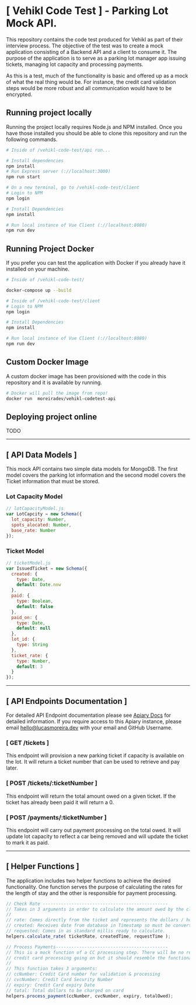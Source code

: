 # [ Vehikl Code Test ] - Parking Lot Mock API.
This repository contains the code test produced for Vehikl as part of their interview process. The objective of the test was to create a mock application consisting of a Backend API and a client to consume it. The purpose of the application is to serve as a parking lot manager app issuing tickets, managing lot capacity and processing payments.

As this is a test, much of the functionality is basic and offered up as a mock of what the real thing would be. For instance, the credit card validation steps would be more robust and all communication would have to be encrypted.

## Running project locally
Running the project locally requires Node.js and NPM installed. Once you have those installed you should be able to clone this repository and run the following commands.

```bash
# Inside of /vehikl-code-test/api run...

# Install dependencies
npm install
# Run Express server (://localhost:3000)
npm run start

# On a new terminal, go to /vehikl-code-test/client
# Login to NPM
npm login

# Install Dependencies
npm install

# Run local instance of Vue Client (://localhost:8080)
npm run dev

```

## Running Project Docker
If you prefer you can test the application with Docker if you already have it
installed on your machine.

```bash
# Inside of /vehikl-code-test/

docker-compose up --build

# Inside of /vehikl-code-test/client
# Login to NPM
npm login

# Install Dependencies
npm install

# Run local instance of Vue Client (://localhost:8080)
npm run dev

```

## Custom Docker Image
A custom docker image has been provisioned with the code in this repository and
it is available by running.

```bash
# Docker will pull the image from repo!
docker run  moreiradev/vehikl-codetest-api
```

## Deploying project online
TODO

----

## [ API Data Models ]
This mock API contains two simple data models for MongoDB. The first model covers the parking lot information and the second model covers the Ticket information that must be stored.

### Lot Capacity Model
```js
// lotCapacityModel.js
var LotCapcity = new Schema({
  lot_capacity: Number,
  spots_alocated: Number,
  base_rate: Number
});
```

### Ticket Model
```js
// ticketModel.js
var IssuedTicket = new Schema({
  created: {
    type: Date,
    default: Date.now
  },
  paid: {
    type: Boolean,
    default: false
  },
  paid_on: {
    type: Date,
    default: null
  },
  lot_id: {
    type: String
  },
  ticket_rate: {
    type: Number,
    default: 3
  }
});
```

---

## [ API Endpoints Documentation ]
For detailed API Endpoint documentation please see [Apiary Docs](https://app.apiary.io/vehikltest/) for detailed information. If you require access to
this Apiary instance, please email hello@lucasmoreira.dev with your email and GitHub Username.

### [ GET /tickets ]
This endpoint will provision a new parking ticket if capacity is available on the lot. It will return a ticket number that can be used to retrieve and pay later.

### [ POST /tickets/:ticketNumber ]
This endpoint will return the total amount owed on a given ticket. If the ticket has already been paid it will return a 0.

### [ POST /payments/:ticketNumber ]
This endpoint will carry out payment processing on the total owed. It will update lot capacity to reflect a car being removed and will update the ticket to mark it as paid.

---

## [ Helper Functions ]
The application includes two helper functions to achieve the desired functionality. One function serves the purpose of calculating the rates for the length of stay and the other is responsible for payment processing.

```js
// Check Rate ------------------------------------------------
// Takes in 3 arguments in order to calculate the amount owed by the client.
//
// rate: Comes directly from the ticket and represents the dollars / hour cost.
// created: Receives date from database in Timestamp so must be converted to millis.
// requested: Comes in as standard millis ready to calculate.
helpers.calculate_rate( ticketRate, createdTime, requestTime );

// Process Payments-------------------------------------------
// This is a mock function of a CC processing step. There will be no real
// credit card processing going on but it should resemble the functionality
//
// This function takes 3 arguments:
// ccNumber: Credit Card number for validation & processing
// cvcNumber: Credit Card Security Number
// expiry: Credit Card expiry Date
// total: Total dollars to be charged on card
helpers.process_payment(ccNumber, cvcNumber, expiry, totalOwed);
```
